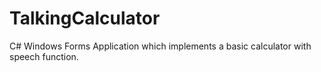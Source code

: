 # TalkingCalculator
C# Windows Forms Application which implements a basic calculator with speech function.
